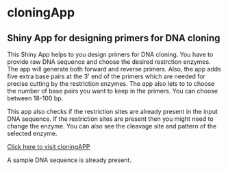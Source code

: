 # cloningApp

## Shiny App for designing primers for DNA cloning 

This Shiny App helps to you design primers for DNA cloning. You have to provide raw DNA sequence and choose the desired restrction enzymes. The app will generate both forward and reverse primers. Also, the app adds five extra base pairs at the 3' end of the primers which are needed for precise cutting by the restriction enzymes. The app also lets to to choose the number of base pairs you want to keep in the primers. You can choose between 18-100 bp.

This app also checks if the restriction sites are already present in the input DNA sequence. If the restriction sites are present then you might need to change the enzyme. You can also see the cleavage site and pattern of the selected enzyme.

[Click here to visit cloningAPP](https://heartsdsu.shinyapps.io/cloningApp/)

A sample DNA sequence is already present. 
